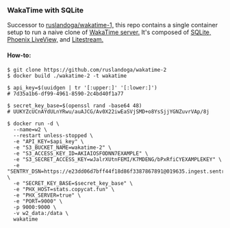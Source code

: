 ### WakaTime with SQLite

Successor to [ruslandoga/wakatime-1,](https://github.com/ruslandoga/wakatime-1) this repo contains a single container setup to run a naive clone of [WakaTime server.](https://wakatime.com) It's composed of [SQLite,](https://www.sqlite.org) [Phoenix LiveView,](https://github.com/phoenixframework/phoenix_live_view) and [Litestream.](https://litestream.io)

#### How-to:

```shell
$ git clone https://github.com/ruslandoga/wakatime-2
$ docker build ./wakatime-2 -t wakatime

$ api_key=$(uuidgen | tr '[:upper:]' '[:lower:]')
# 7d35a1b6-df99-4961-8590-2c4bd40f1a77

$ secret_key_base=$(openssl rand -base64 48)
# UUKYZcUCnAYdULnYRwu/auAJCG/Av0X22iwEaSVjSMD+o8YsSjjYGNZuvrVAp/8j

$ docker run -d \
  --name=w2 \
  --restart unless-stopped \
  -e "API_KEY=$api_key" \
  -e "S3_BUCKET_NAME=wakatime-2" \
  -e "S3_ACCESS_KEY_ID=AKIAIOSFODNN7EXAMPLE" \
  -e "S3_SECRET_ACCESS_KEY=wJalrXUtnFEMI/K7MDENG/bPxRfiCYEXAMPLEKEY" \
  -e "SENTRY_DSN=https://e23dd06d7bff44f18d86f3387867891@019635.ingest.sentry.io/6173453" \
  -e "SECRET_KEY_BASE=$secret_key_base" \
  -e "PHX_HOST=stats.copycat.fun" \
  -e "PHX_SERVER=true" \
  -e "PORT=9000" \
  -p 9000:9000 \
  -v w2_data:/data \
  wakatime
```
